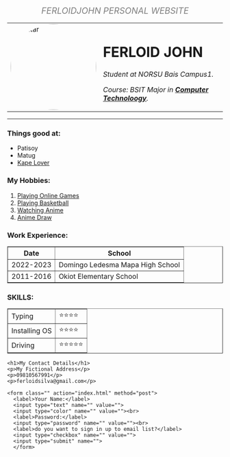 <!DOCTYPE html>
<html>
<head>
    <center>
        <tittle style="font-size:20px;">
            <i style="color:gray;">FERLOIDJOHN PERSONAL WEBSITE</i>
        </tittle>
    </center>
</head>

<body>
    <table cellspacing="20">
        <tr>
            <meta name="viewport" content="width=device-width, initial-scale=1">
            <style>
                img {
                    border-radius: 50%;
                }
            </style>
            <td><img src="https://scontent.fceb1-1.fna.fbcdn.net/v/t39.30808-6/485770935_2484380651903952_2213325309702713808_n.jpg?_nc_cat=101&ccb=1-7&_nc_sid=6ee11a&_nc_eui2=AeFpkIqwi5LDumgWmpdKfVKZYI8MUECYmOdgjwxQQJiY59--gnRmvlt-O29Yv3doBNo16PPkKx-PQBnE1CVL1-7U&_nc_ohc=KH4lMSjW1vwQ7kNvgEzzqGM&_nc_oc=AdlAuEkUHo62H-x4eCdwkcVHe42Tjj25-aj-bxTiYYbF4GtPV9zQMx6lmZv-P6W4O98&_nc_zt=23&_nc_ht=scontent.fceb1-1.fna&_nc_gid=WC0cKDdroY9NB4HotIIwTQ&oh=00_AYFN6maOCj5V9kxMGTeS9WZhM2zaNzo21aj00JjLpQ6p0g&oe=67EBE996"
                    alt="Avatar" style="width:200px"></td>
            <td>
                <h1>FERLOID JOHN</h1>
                <p><em>Student at NORSU Bais Campus1.</em></p>
                <p><em>Course: BSIT Major in <strong><a
                                href="https://www.dlsu.edu.ph/colleges/ccs/academic-departments/computer-technology/">Computer
                                Technoloogy</a></strong>.</em>
                </p>
            </td>
        </tr>
    </table>
    <hr>
    <h3>Things good at:</h3>
    <ul>
        <li>Patisoy</li>
        <li>Matug</li>
        <li><a href="https://www.youtube.com/watch?v=cOge3jwfo00">Kape Lover</a></li>
    </ul>
    <h3>My Hobbies:</h3>
    <ol>
        <li><a href="https://youtu.be/ZTCKsIzUlrw?si=XKChn8YI28MCTBaC">Playing Online Games</a></li>
        <li><a href="https://www.youtube.com/shorts/yi4Esg855Gc">Playing Basketball</a></li>
        <li><a href="https://www.youtube.com/watch?v=STGtgXJc5xQ">Watching Anime</a></li>
        <li><a href="https://www.youtube.com/shorts/zHPfLBJRtaI">Anime Draw</a></li>
    </ol>
    <h3>Work Experience:</h3>
    <table border="1">
        <tr>
            <th>Date</th>
             <th>School</th>
        <tr>
            <td>2022-2023</td>
            <td>Domingo Ledesma Mapa High School</td>
        </tr>
        <tr>
            <td>2011-2016</td>
            <td>Okiot Elementary School</td>
        </tr>
    </table>
    <h3>SKILLS:</h3>
    <table border="1">
        <tr>
            <td>Typing</td>
            <td>⭐⭐⭐⭐</td>
        </tr>
        <tr>
            <td>Installing OS</td>
            <td>⭐⭐⭐⭐</td>
        </tr>
        <tr>
            <td>Driving</td>
            <td>⭐⭐⭐⭐⭐</td>
        </tr>
    </table>

    <h1>My Contact Details</h1>
    <p>My Fictional Address</p> 
    <p>09810567991</p>
    <p>ferloidsilva@gmail.com</p>
    
    <form class="" action="index.html" method="post">
      <label>Your Name:</label> 
      <input type="text" name="" value=""> 
      <input type="color" name="" value=""><br>
      <label>Password:</label> 
      <input type="password" name="" value=""><br>
      <label>do you want to sign in up to email list?</label> 
      <input type="checkbox" name="" value="">
      <input type="submit" name="">
      </form>

</body>
</html>
